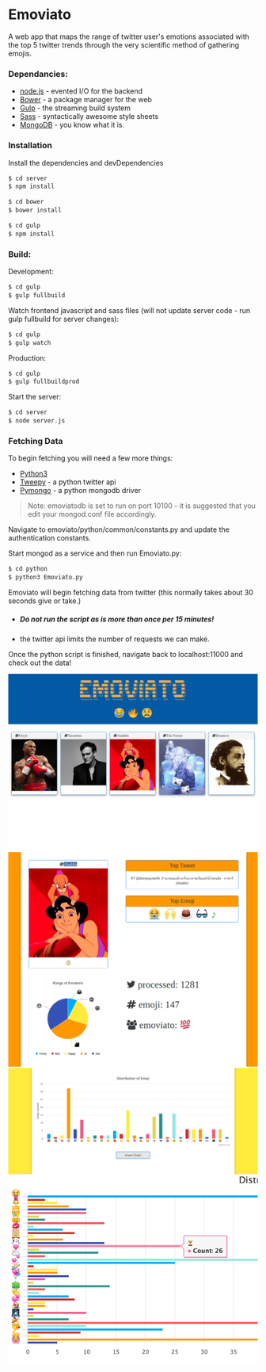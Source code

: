 # Emoviato
A web app that maps the range of twitter user's emotions associated with the top 5 twitter trends through the very scientific method of gathering emojis.


### Dependancies:
 * [node.js] - evented I/O for the backend
 * [Bower] - a package manager for the web
 * [Gulp] - the streaming build system
 * [Sass] - syntactically awesome style sheets
 * [MongoDB] - you know what it is. 

### Installation
Install the dependencies and devDependencies
```sh
$ cd server
$ npm install
```
```sh
$ cd bower
$ bower install
```
```sh
$ cd gulp
$ npm install
```

### Build:
Development:
```sh
$ cd gulp
$ gulp fullbuild
```

Watch frontend javascript and sass files (will not update server code - run gulp fullbuild for server changes):
```sh
$ cd gulp
$ gulp watch
```

Production:
```sh
$ cd gulp
$ gulp fullbuildprod
```

Start the server:
```sh
$ cd server
$ node server.js
```

### Fetching Data

To begin fetching you will need a few more things:
 * [Python3]
 * [Tweepy] - a python twitter api
 * [Pymongo] - a python mongodb driver
> Note: emoviatodb is set to run on port 10100 - it is suggested that you edit your mongod.conf file accordingly. 

Navigate to emoviato/python/common/constants.py and update the authentication constants.

Start mongod as a service and then run Emoviato.py:
```sh
$ cd python
$ python3 Emoviato.py
```
Emoviato will begin fetching data from twitter (this normally takes about 30 seconds give or take.)
- ##### Do not run the script as is more than once per 15 minutes!
- the twitter api limits the number of requests we can make.

Once the python script is finished, navigate back to localhost:11000 and check out the data!

![](https://github.com/cstanford/emoviato/blob/master/misc/app-imgs/home.png)
![](https://github.com/cstanford/emoviato/blob/master/misc/app-imgs/trend_report.png)
![](https://github.com/cstanford/emoviato/blob/master/misc/app-imgs/col.png)
![](https://github.com/cstanford/emoviato/blob/master/misc/app-imgs/colemo2.png)

[Bower]: <https://bower.io/>
[node.js]: <http://nodejs.org>
[Gulp]: <http://gulpjs.com>
[Sass]: <http://sass-lang.com/>
[Python3]: <https://www.python.org/download/releases/3.0/>
[Tweepy]: <https://github.com/tweepy/tweepy>
[Pymongo]: <https://api.mongodb.com/python/current/installation.html>
[MongoDB]: <https://www.mongodb.com/download-center?filter=enterprise?jmp=nav#enterprise>
